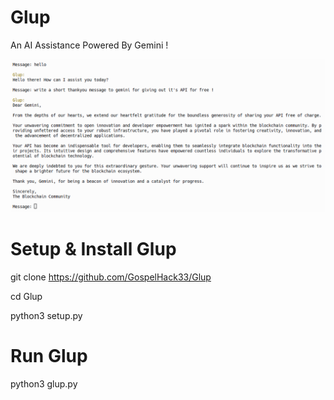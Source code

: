 # Glup
An AI Assistance Powered By Gemini !

<img src='glup.png'>

# Setup & Install Glup
git clone https://github.com/GospelHack33/Glup

cd Glup

python3 setup.py

# Run Glup
python3 glup.py
